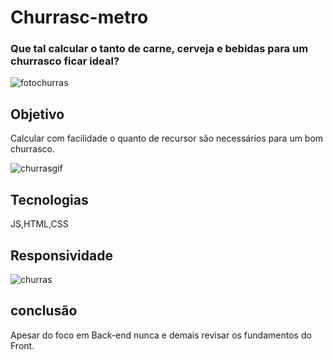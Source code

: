 # Churrasc-metro
### Que tal calcular o tanto de carne, cerveja e bebidas para um churrasco ficar ideal?

![fotochurras](https://user-images.githubusercontent.com/84913052/157377871-125f42cc-5202-4b55-92db-c3e4fb2d15fc.png)

## Objetivo
Calcular com facilidade o quanto de recursor são necessários para um bom churrasco.

![churrasgif](https://user-images.githubusercontent.com/84913052/157379864-e45173f5-36f7-42f6-bfff-1eca2116b1c8.gif)

## Tecnologias
JS,HTML,CSS

## Responsividade

![churras](https://user-images.githubusercontent.com/84913052/157378853-d3c958c4-51ae-423f-9a26-e713c3a627dd.gif)

## conclusão
Apesar do foco em Back-end nunca e demais revisar os fundamentos do Front.
